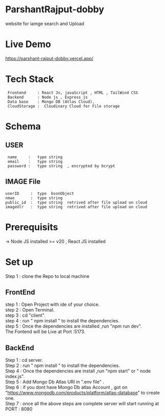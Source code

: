 # ParshantRajput-dobby
website for iamge search and Upload

# Live Demo 
https://parshant-rajput-dobby.vercel.app/
# Tech Stack 
     Frontend     : React Js, javaScript , HTML , TailWind CSS
     Backend      : Node js , Express js
     Data base    : Mongo DB (Atlas Cloud),
     CloudStorage :  Cloudinary Cloud for File storage

# Schema 
## USER
     name     :   type string 
     email    :   type string 
     password :   type string  , encrypted by bcrypt 
## IMAGE File
    userID     :  type  bsonObject
    nmae       :  type string
    public_id  :  type string  retrived after file upload on cloud
    imageUlr   :  type string  retrived after file upload on cloud


# Prerequisits
-> Node JS installed  >= v20  , React JS installed

# Set up
Step 1 : clone the Repo to local machine
## FrontEnd 
step 1 : Open Project with ide of your choice.<br>
step 2 : Open Terminal.<br>
step 3 : cd "client".<br>
step 4 : run " npm install " to install the dependencies.<br>
step 5 : Once the dependencies are installed ,run "npm run dev".<br>
The Fontend will be Live at Port :5173.<br>

## BackEnd
Step 1 : cd server. <br>
Step 2 : run " npm install " to install the dependencies.<br>
Step 4 : Once the dependencies are install ,run "npm start" or " node index.js".<br>
Step 5 : Add Mongo Db Atlas URI in ".env file" .<br>
Step 6 : if you dont have Mongo Db atlas Account ,  got on "https://www.mongodb.com/products/platform/atlas-database" to create one. <br>
Step 7 :  once all the above steps are complete server will start running at PORT : 8080
